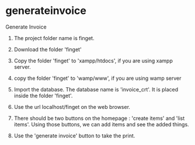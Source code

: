 # generateinvoice
Generate Invoice

1. The project folder name is finget. 

2. Download the folder 'finget'

3. Copy the folder 'finget' to 'xampp/htdocs', if you are using xampp server.

4. copy the folder 'finget' to 'wamp/www', if you are using wamp server

5. Import the database. The database name is 'invoice_crt'. It is placed inside the folder 'finget'.

5. Use the url localhost/finget on the web browser.

6. There should be two buttons on the homepage : 'create items' and 'list items'. Using those buttons, we can add items and see the added things.

7. Use the 'generate invoice' button to take the print.

